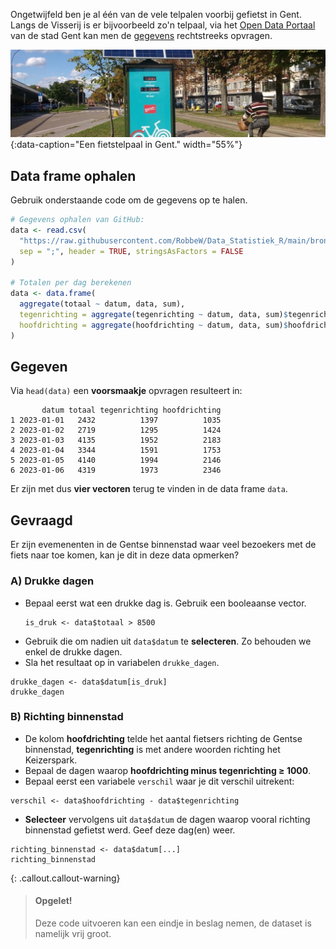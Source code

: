 Ongetwijfeld ben je al één van de vele telpalen voorbij gefietst in Gent. Langs de Visserij is er bijvoorbeeld zo'n telpaal, via het <a href="https://data.stad.gent/explore" target="_blank">Open Data Portaal</a> van de stad Gent kan men de <a href="https://data.stad.gent/explore/dataset/fietstelpaal-visserij-2023-gent/table/?sort=datum" target="_blank">gegevens</a> rechtstreeks opvragen.

![Een fietstelpaal in Gent.](media/fietstelpaal.jpg "Een fietstelpaal in Gent."){:data-caption="Een fietstelpaal in Gent." width="55%"}

## Data frame ophalen
Gebruik onderstaande code om de gegevens op te halen.

```R
# Gegevens ophalen van GitHub: 
data <- read.csv(
  "https://raw.githubusercontent.com/RobbeW/Data_Statistiek_R/main/bronnen/fietstelpaal-visserij-2023-gent.csv",
  sep = ";", header = TRUE, stringsAsFactors = FALSE
)

# Totalen per dag berekenen
data <- data.frame(
  aggregate(totaal ~ datum, data, sum),
  tegenrichting = aggregate(tegenrichting ~ datum, data, sum)$tegenrichting,
  hoofdrichting = aggregate(hoofdrichting ~ datum, data, sum)$hoofdrichting
)
```

## Gegeven

Via `head(data)` een **voorsmaakje** opvragen resulteert in:

```
       datum totaal tegenrichting hoofdrichting
1 2023-01-01   2432          1397          1035
2 2023-01-02   2719          1295          1424
3 2023-01-03   4135          1952          2183
4 2023-01-04   3344          1591          1753
5 2023-01-05   4140          1994          2146
6 2023-01-06   4319          1973          2346
```

Er zijn met dus **vier vectoren** terug te vinden in de data frame `data`.

## Gevraagd

Er zijn evemenenten in de Gentse binnenstad waar veel bezoekers met de fiets naar toe komen, kan je dit in deze data opmerken?

### A) Drukke dagen
* Bepaal eerst wat een drukke dag is. Gebruik een booleaanse vector. 
  ```
  is_druk <- data$totaal > 8500
  ```
* Gebruik die om nadien uit `data$datum` te **selecteren**. Zo behouden we enkel de drukke dagen. 
* Sla het resultaat op in variabelen `drukke_dagen`.
```
drukke_dagen <- data$datum[is_druk]
drukke_dagen
```

### B) Richting binnenstad
* De kolom **hoofdrichting** telde het aantal fietsers richting de Gentse binnenstad, **tegenrichting** is met andere woorden richting het Keizerspark. 
* Bepaal de dagen waarop **hoofdrichting minus tegenrichting ≥ 1000**. 
* Bepaal eerst een variabele `verschil` waar je dit verschil uitrekent:
```
verschil <- data$hoofdrichting - data$tegenrichting
```
* **Selecteer** vervolgens uit `data$datum` de dagen waarop vooral richting binnenstad gefietst werd. Geef deze dag(en) weer.
```
richting_binnenstad <- data$datum[...]
richting_binnenstad
```


{: .callout.callout-warning}
>#### Opgelet!
>
> Deze code uitvoeren kan een eindje in beslag nemen, de dataset is namelijk vrij groot.
